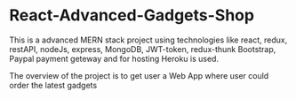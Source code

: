# React-Advanced-Gadgets-Shop

This is a advanced MERN stack project using technologies like react, redux, restAPI, nodeJs, express, MongoDB, JWT-token, redux-thunk
Bootstrap, Paypal payment geteway and for hosting Heroku is used.

The overview of the project is to get user a Web App where user could order the latest gadgets
